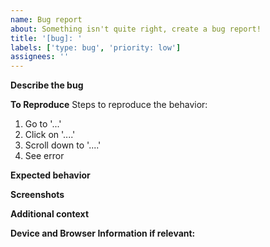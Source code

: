 ```yaml
---
name: Bug report
about: Something isn't quite right, create a bug report!
title: '[bug]: '
labels: ['type: bug', 'priority: low']
assignees: ''
---
```


**Describe the bug**

<!-- A clear and concise description of what the bug is. -->

**To Reproduce**
Steps to reproduce the behavior:

1. Go to '...'
2. Click on '....'
3. Scroll down to '....'
4. See error

**Expected behavior**

<!-- A clear and concise description of what you expected to happen. -->

**Screenshots**

<!-- If applicable, add screenshots to help explain your problem. -->

**Additional context**

<!-- Add any other context about the problem here. -->

**Device and Browser Information if relevant:**

 <!-- - OS: [e.g. iOS]
 - Browser [e.g. chrome, safari]
 - Version [e.g. 22] -->

